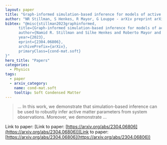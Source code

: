 ```yaml
---
layout: paper
title: "Graph-informed simulation-based inference for models of active matter"
author: "NR Stillman, S Henkes, R Mayor, G Louppe - arXiv preprint arXiv …, 2023 - arxiv.org"
bibtex: "@misc{stillman2023graphinformed,
      title={Graph-informed simulation-based inference for models of active matter}, 
      author={Namid R. Stillman and Silke Henkes and Roberto Mayor and Gilles Louppe},
      year={2023},
      eprint={2304.06806},
      archivePrefix={arXiv},
      primaryClass={cond-mat.soft}
}"
hero_title: "Papers"
categories:
  - Physics
tags:
  - paper
  - arxiv_category:
    name: cond-mat.soft
    tooltip: Soft Condensed Matter
---
```

>… In this work, we demonstrate that simulation-based inference can be used to robustly infer active matter parameters from system observations. Moreover, we demonstrate …

Link to paper: [Link to paper: [https://arxiv.org/abs/2304.06806](https://arxiv.org/abs/2304.06806)](Link to paper: [https://arxiv.org/abs/2304.06806](https://arxiv.org/abs/2304.06806))


